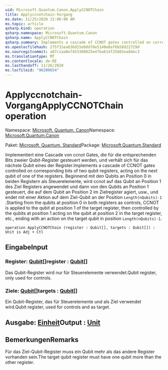 ```yaml
---
uid: Microsoft.Quantum.Canon.ApplyCCNOTChain
title: Applyccnotchain-Vorgang
ms.date: 11/25/2020 12:00:00 AM
ms.topic: article
qsharp.kind: operation
qsharp.namespace: Microsoft.Quantum.Canon
qsharp.name: ApplyCCNOTChain
qsharp.summary: Implements a cascade of CCNOT gates controlled on corresponding bits of two qubit registers, acting on the next qubit of one of the registers. Starting from the qubits at position 0 in both registers as controls, CCNOT is applied to the qubit at position 1 of the target register, then controlled by the qubits at position 1 acting on the qubit at position 2 in the target register, etc., ending with an action on the target qubit in position `Length(nQubits)-1`.
ms.openlocfilehash: 275f31ea636d15eb0d78e5148e8af6b58d22729d
ms.sourcegitcommit: a87c1aa8e7453360025e47ba614f25b02ea84ec3
ms.translationtype: MT
ms.contentlocale: de-DE
ms.lasthandoff: 11/26/2020
ms.locfileid: "96209654"
---
```

# <a name="applyccnotchain-operation"></a><span data-ttu-id="e3596-102">Applyccnotchain-Vorgang</span><span class="sxs-lookup"><span data-stu-id="e3596-102">ApplyCCNOTChain operation</span></span>

<span data-ttu-id="e3596-103">Namespace: [Microsoft. Quantum. Canon](xref:Microsoft.Quantum.Canon)</span><span class="sxs-lookup"><span data-stu-id="e3596-103">Namespace: [Microsoft.Quantum.Canon](xref:Microsoft.Quantum.Canon)</span></span>

<span data-ttu-id="e3596-104">Paket: [Microsoft. Quantum. Standard](https://nuget.org/packages/Microsoft.Quantum.Standard)</span><span class="sxs-lookup"><span data-stu-id="e3596-104">Package: [Microsoft.Quantum.Standard](https://nuget.org/packages/Microsoft.Quantum.Standard)</span></span>


<span data-ttu-id="e3596-105">Implementiert eine Cascade von ccnot Gates, die für die entsprechenden Bits zweier Qubit-Register gesteuert werden, und verhält sich für das nächste Qubit eines der Register.</span><span class="sxs-lookup"><span data-stu-id="e3596-105">Implements a cascade of CCNOT gates controlled on corresponding bits of two qubit registers, acting on the next qubit of one of the registers.</span></span>
<span data-ttu-id="e3596-106">Beginnend mit den Qubits an Position 0 in beiden Registern als Steuerelemente, wird ccnot auf das Qubit an Position 1 des Ziel Registers angewendet und dann von den Qubits an Position 1 gesteuert, die auf dem Qubit an Position 2 im Zielregister agiert, usw., und endet mit einer Aktion auf dem Ziel-Qubit an der Position `Length(nQubits)-1` .</span><span class="sxs-lookup"><span data-stu-id="e3596-106">Starting from the qubits at position 0 in both registers as controls, CCNOT is applied to the qubit at position 1 of the target register, then controlled by the qubits at position 1 acting on the qubit at position 2 in the target register, etc., ending with an action on the target qubit in position `Length(nQubits)-1`.</span></span>

```qsharp
operation ApplyCCNOTChain (register : Qubit[], targets : Qubit[]) : Unit is Adj + Ctl
```


## <a name="input"></a><span data-ttu-id="e3596-107">Eingabe</span><span class="sxs-lookup"><span data-stu-id="e3596-107">Input</span></span>

### <a name="register--qubit"></a><span data-ttu-id="e3596-108">Register: [Qubit](xref:microsoft.quantum.lang-ref.qubit)[]</span><span class="sxs-lookup"><span data-stu-id="e3596-108">register : [Qubit](xref:microsoft.quantum.lang-ref.qubit)[]</span></span>

<span data-ttu-id="e3596-109">Das Qubit-Register wird nur für Steuerelemente verwendet.</span><span class="sxs-lookup"><span data-stu-id="e3596-109">Qubit register, only used for controls.</span></span>


### <a name="targets--qubit"></a><span data-ttu-id="e3596-110">Ziele: [Qubit](xref:microsoft.quantum.lang-ref.qubit)[]</span><span class="sxs-lookup"><span data-stu-id="e3596-110">targets : [Qubit](xref:microsoft.quantum.lang-ref.qubit)[]</span></span>

<span data-ttu-id="e3596-111">Ein Qubit-Register, das für Steuerelemente und als Ziel verwendet wird.</span><span class="sxs-lookup"><span data-stu-id="e3596-111">Qubit register, used for controls and as target.</span></span>



## <a name="output--unit"></a><span data-ttu-id="e3596-112">Ausgabe: [Einheit](xref:microsoft.quantum.lang-ref.unit)</span><span class="sxs-lookup"><span data-stu-id="e3596-112">Output : [Unit](xref:microsoft.quantum.lang-ref.unit)</span></span>



## <a name="remarks"></a><span data-ttu-id="e3596-113">Bemerkungen</span><span class="sxs-lookup"><span data-stu-id="e3596-113">Remarks</span></span>

<span data-ttu-id="e3596-114">Für das Ziel-Qubit-Register muss ein Qubit mehr als das andere Register vorhanden sein.</span><span class="sxs-lookup"><span data-stu-id="e3596-114">The target qubit register must have one qubit more than the other register.</span></span>